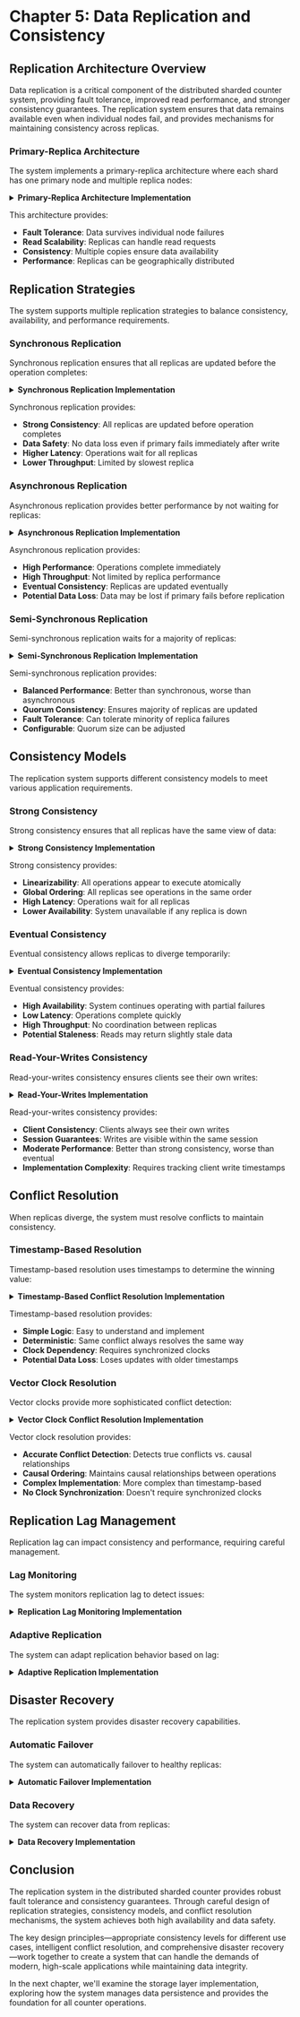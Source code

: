# Chapter 5: Data Replication and Consistency

## Replication Architecture Overview

Data replication is a critical component of the distributed sharded counter system, providing fault tolerance, improved read performance, and stronger consistency guarantees. The replication system ensures that data remains available even when individual nodes fail, and provides mechanisms for maintaining consistency across replicas.

### Primary-Replica Architecture

The system implements a primary-replica architecture where each shard has one primary node and multiple replica nodes:

<details>
<summary><strong>Primary-Replica Architecture Implementation</strong></summary>

```java
// Primary-replica configuration
public class ReplicationConfig {
    private final String primaryShard;
    private final List<String> replicaShards;
    private final ReplicationStrategy strategy;
    private final int replicationFactor;
    
    public ReplicationConfig(String primaryShard, List<String> replicaShards, 
                           ReplicationStrategy strategy) {
        this.primaryShard = primaryShard;
        this.replicaShards = new ArrayList<>(replicaShards);
        this.strategy = strategy;
        this.replicationFactor = replicaShards.size() + 1; // +1 for primary
    }
    
    public enum ReplicationStrategy {
        SYNCHRONOUS,    // Wait for all replicas
        ASYNCHRONOUS,   // Don't wait for replicas
        SEMI_SYNCHRONOUS // Wait for majority
    }
}
```

</details>

This architecture provides:
- **Fault Tolerance**: Data survives individual node failures
- **Read Scalability**: Replicas can handle read requests
- **Consistency**: Multiple copies ensure data availability
- **Performance**: Replicas can be geographically distributed

## Replication Strategies

The system supports multiple replication strategies to balance consistency, availability, and performance requirements.

### Synchronous Replication

Synchronous replication ensures that all replicas are updated before the operation completes:

<details>
<summary><strong>Synchronous Replication Implementation</strong></summary>

```java
// Synchronous replication implementation
public class SynchronousReplicationManager {
    private final ReplicationConfig config;
    private final HttpClient httpClient;
    private final ObjectMapper objectMapper;
    
    public SynchronousReplicationManager(ReplicationConfig config) {
        this.config = config;
        this.httpClient = HttpClient.newBuilder()
                .connectTimeout(Duration.ofSeconds(5))
                .build();
        this.objectMapper = new ObjectMapper();
    }
    
    public CompletableFuture<ReplicationResult> replicateSynchronously(
            String counterId, long delta, String operation) {
        
        List<CompletableFuture<ReplicaResponse>> replicaFutures = new ArrayList<>();
        
        // Send operation to all replicas
        for (String replicaAddress : config.getReplicaShards()) {
            CompletableFuture<ReplicaResponse> future = sendToReplica(
                replicaAddress, counterId, delta, operation);
            replicaFutures.add(future);
        }
        
        // Wait for all replicas to complete
        return CompletableFuture.allOf(
                replicaFutures.toArray(new CompletableFuture[0]))
                .thenApply(v -> {
                    // Check if all replicas succeeded
                    boolean allSucceeded = replicaFutures.stream()
                            .allMatch(f -> {
                                try {
                                    return f.get().isSuccess();
                                } catch (Exception e) {
                                    return false;
                                }
                            });
                    
                    if (allSucceeded) {
                        return ReplicationResult.success();
                    } else {
                        return ReplicationResult.failure("Some replicas failed");
                    }
                });
    }
    
    private CompletableFuture<ReplicaResponse> sendToReplica(
            String replicaAddress, String counterId, long delta, String operation) {
        
        try {
            ReplicationRequest request = new ReplicationRequest(counterId, delta, operation);
            String jsonRequest = objectMapper.writeValueAsString(request);
            
            HttpRequest httpRequest = HttpRequest.newBuilder()
                    .uri(URI.create("http://" + replicaAddress + "/replicate"))
                    .header("Content-Type", "application/json")
                    .POST(HttpRequest.BodyPublishers.ofString(jsonRequest))
                    .timeout(Duration.ofSeconds(10))
                    .build();
            
            return httpClient.sendAsync(httpRequest, HttpResponse.BodyHandlers.ofString())
                    .thenApply(response -> {
                        if (response.statusCode() == 200) {
                            return ReplicaResponse.success();
                        } else {
                            return ReplicaResponse.failure("HTTP error: " + response.statusCode());
                        }
                    });
        } catch (Exception e) {
            return CompletableFuture.completedFuture(
                ReplicaResponse.failure("Communication error: " + e.getMessage()));
        }
    }
}
```

</details>

Synchronous replication provides:
- **Strong Consistency**: All replicas are updated before operation completes
- **Data Safety**: No data loss even if primary fails immediately after write
- **Higher Latency**: Operations wait for all replicas
- **Lower Throughput**: Limited by slowest replica

### Asynchronous Replication

Asynchronous replication provides better performance by not waiting for replicas:

<details>
<summary><strong>Asynchronous Replication Implementation</strong></summary>

```java
// Asynchronous replication implementation
public class AsynchronousReplicationManager {
    private final ReplicationConfig config;
    private final BlockingQueue<ReplicationTask> replicationQueue;
    private final ExecutorService replicationExecutor;
    private final AtomicLong pendingReplications = new AtomicLong(0);
    
    public AsynchronousReplicationManager(ReplicationConfig config) {
        this.config = config;
        this.replicationQueue = new LinkedBlockingQueue<>();
        this.replicationExecutor = Executors.newSingleThreadExecutor();
        startReplicationWorker();
    }
    
    public void replicateAsynchronously(String counterId, long delta, String operation) {
        ReplicationTask task = new ReplicationTask(counterId, delta, operation);
        replicationQueue.offer(task);
        pendingReplications.incrementAndGet();
    }
    
    private void startReplicationWorker() {
        replicationExecutor.submit(() -> {
            while (!Thread.currentThread().isInterrupted()) {
                try {
                    ReplicationTask task = replicationQueue.take();
                    replicateToAllReplicas(task);
                    pendingReplications.decrementAndGet();
                } catch (InterruptedException e) {
                    Thread.currentThread().interrupt();
                    break;
                }
            }
        });
    }
    
    private void replicateToAllReplicas(ReplicationTask task) {
        List<CompletableFuture<Void>> futures = new ArrayList<>();
        
        for (String replicaAddress : config.getReplicaShards()) {
            CompletableFuture<Void> future = sendToReplicaAsync(
                replicaAddress, task.getCounterId(), task.getDelta(), task.getOperation());
            futures.add(future);
        }
        
        // Fire and forget - don't wait for completion
        CompletableFuture.allOf(futures.toArray(new CompletableFuture[0]))
                .exceptionally(throwable -> {
                    logger.error("Replication failed for counter: " + task.getCounterId(), throwable);
                    return null;
                });
    }
    
    private CompletableFuture<Void> sendToReplicaAsync(
            String replicaAddress, String counterId, long delta, String operation) {
        
        return CompletableFuture.runAsync(() -> {
            try {
                // Send replication request to replica
                ReplicationRequest request = new ReplicationRequest(counterId, delta, operation);
                // ... HTTP request implementation
            } catch (Exception e) {
                logger.error("Failed to replicate to: " + replicaAddress, e);
            }
        });
    }
}
```

</details>

Asynchronous replication provides:
- **High Performance**: Operations complete immediately
- **High Throughput**: Not limited by replica performance
- **Eventual Consistency**: Replicas are updated eventually
- **Potential Data Loss**: Data may be lost if primary fails before replication

### Semi-Synchronous Replication

Semi-synchronous replication waits for a majority of replicas:

<details>
<summary><strong>Semi-Synchronous Replication Implementation</strong></summary>

```java
// Semi-synchronous replication implementation
public class SemiSynchronousReplicationManager {
    private final ReplicationConfig config;
    private final int quorumSize;
    
    public SemiSynchronousReplicationManager(ReplicationConfig config) {
        this.config = config;
        this.quorumSize = (config.getReplicationFactor() / 2) + 1;
    }
    
    public CompletableFuture<ReplicationResult> replicateSemiSynchronously(
            String counterId, long delta, String operation) {
        
        List<CompletableFuture<ReplicaResponse>> replicaFutures = new ArrayList<>();
        
        // Send to all replicas
        for (String replicaAddress : config.getReplicaShards()) {
            CompletableFuture<ReplicaResponse> future = sendToReplica(
                replicaAddress, counterId, delta, operation);
            replicaFutures.add(future);
        }
        
        // Wait for quorum
        return waitForQuorum(replicaFutures);
    }
    
    private CompletableFuture<ReplicationResult> waitForQuorum(
            List<CompletableFuture<ReplicaResponse>> replicaFutures) {
        
        return CompletableFuture.supplyAsync(() -> {
            int successfulReplicas = 0;
            int totalReplicas = replicaFutures.size();
            
            // Wait for responses with timeout
            long startTime = System.currentTimeMillis();
            long timeoutMs = 5000; // 5 second timeout
            
            while (System.currentTimeMillis() - startTime < timeoutMs) {
                successfulReplicas = (int) replicaFutures.stream()
                        .filter(f -> f.isDone())
                        .mapToLong(f -> {
                            try {
                                return f.get().isSuccess() ? 1 : 0;
                            } catch (Exception e) {
                                return 0;
                            }
                        })
                        .sum();
                
                if (successfulReplicas >= quorumSize) {
                    return ReplicationResult.success();
                }
                
                try {
                    Thread.sleep(10); // Small delay before checking again
                } catch (InterruptedException e) {
                    Thread.currentThread().interrupt();
                    break;
                }
            }
            
            return ReplicationResult.failure("Quorum not reached: " + 
                successfulReplicas + "/" + totalReplicas);
        });
    }
}
```

</details>

Semi-synchronous replication provides:
- **Balanced Performance**: Better than synchronous, worse than asynchronous
- **Quorum Consistency**: Ensures majority of replicas are updated
- **Fault Tolerance**: Can tolerate minority of replica failures
- **Configurable**: Quorum size can be adjusted

## Consistency Models

The replication system supports different consistency models to meet various application requirements.

### Strong Consistency

Strong consistency ensures that all replicas have the same view of data:

<details>
<summary><strong>Strong Consistency Implementation</strong></summary>

```java
// Strong consistency implementation
public class StrongConsistencyManager {
    private final ReplicationConfig config;
    private final Map<String, Long> versionNumbers = new ConcurrentHashMap<>();
    
    public StrongConsistencyManager(ReplicationConfig config) {
        this.config = config;
    }
    
    public CompletableFuture<ConsistencyResult> writeWithStrongConsistency(
            String counterId, long delta, String operation) {
        
        // Generate new version number
        long newVersion = versionNumbers.compute(counterId, (key, oldVersion) -> 
            (oldVersion != null ? oldVersion : 0) + 1);
        
        // Prepare write with version
        VersionedWrite write = new VersionedWrite(counterId, delta, operation, newVersion);
        
        // Send to all replicas synchronously
        List<CompletableFuture<ReplicaResponse>> replicaFutures = new ArrayList<>();
        
        for (String replicaAddress : config.getAllShards()) {
            CompletableFuture<ReplicaResponse> future = sendVersionedWrite(
                replicaAddress, write);
            replicaFutures.add(future);
        }
        
        // Wait for all replicas to acknowledge
        return CompletableFuture.allOf(
                replicaFutures.toArray(new CompletableFuture[0]))
                .thenApply(v -> {
                    boolean allAcknowledged = replicaFutures.stream()
                            .allMatch(f -> {
                                try {
                                    return f.get().isSuccess();
                                } catch (Exception e) {
                                    return false;
                                }
                            });
                    
                    if (allAcknowledged) {
                        return ConsistencyResult.success(newVersion);
                    } else {
                        return ConsistencyResult.failure("Not all replicas acknowledged");
                    }
                });
    }
    
    public CompletableFuture<Long> readWithStrongConsistency(String counterId) {
        // Read from all replicas and verify consistency
        List<CompletableFuture<VersionedRead>> readFutures = new ArrayList<>();
        
        for (String replicaAddress : config.getAllShards()) {
            CompletableFuture<VersionedRead> future = readFromReplica(replicaAddress, counterId);
            readFutures.add(future);
        }
        
        return CompletableFuture.allOf(
                readFutures.toArray(new CompletableFuture[0]))
                .thenApply(v -> {
                    // Verify all replicas have same version
                    List<VersionedRead> reads = readFutures.stream()
                            .map(f -> {
                                try {
                                    return f.get();
                                } catch (Exception e) {
                                    return null;
                                }
                            })
                            .filter(Objects::nonNull)
                            .collect(Collectors.toList());
                    
                    if (reads.isEmpty()) {
                        throw new RuntimeException("No replicas available");
                    }
                    
                    // Check version consistency
                    long expectedVersion = reads.get(0).getVersion();
                    boolean allConsistent = reads.stream()
                            .allMatch(read -> read.getVersion() == expectedVersion);
                    
                    if (!allConsistent) {
                        throw new RuntimeException("Inconsistent versions across replicas");
                    }
                    
                    return reads.get(0).getValue();
                });
    }
}
```

</details>

Strong consistency provides:
- **Linearizability**: All operations appear to execute atomically
- **Global Ordering**: All replicas see operations in the same order
- **High Latency**: Operations wait for all replicas
- **Lower Availability**: System unavailable if any replica is down

### Eventual Consistency

Eventual consistency allows replicas to diverge temporarily:

<details>
<summary><strong>Eventual Consistency Implementation</strong></summary>

```java
// Eventual consistency implementation
public class EventualConsistencyManager {
    private final ReplicationConfig config;
    private final Map<String, VectorClock> vectorClocks = new ConcurrentHashMap<>();
    
    public EventualConsistencyManager(ReplicationConfig config) {
        this.config = config;
    }
    
    public CompletableFuture<ConsistencyResult> writeWithEventualConsistency(
            String counterId, long delta, String operation) {
        
        // Update vector clock
        VectorClock clock = vectorClocks.computeIfAbsent(counterId, k -> new VectorClock());
        clock.increment(config.getPrimaryShard());
        
        // Send to primary immediately
        CompletableFuture<ReplicationResult> primaryFuture = sendToPrimary(
            config.getPrimaryShard(), counterId, delta, operation, clock);
        
        // Replicate to replicas asynchronously
        List<CompletableFuture<Void>> replicaFutures = new ArrayList<>();
        for (String replicaAddress : config.getReplicaShards()) {
            CompletableFuture<Void> future = replicateAsync(
                replicaAddress, counterId, delta, operation, clock);
            replicaFutures.add(future);
        }
        
        // Return immediately after primary acknowledgment
        return primaryFuture.thenApply(result -> {
            // Fire and forget for replicas
            CompletableFuture.allOf(replicaFutures.toArray(new CompletableFuture[0]))
                    .exceptionally(throwable -> {
                        logger.warn("Async replication failed for counter: " + counterId, throwable);
                        return null;
                    });
            
            return ConsistencyResult.success(clock.getTimestamp());
        });
    }
    
    public CompletableFuture<Long> readWithEventualConsistency(String counterId) {
        // Read from any available replica
        List<String> allShards = new ArrayList<>(config.getAllShards());
        Collections.shuffle(allShards); // Random selection for load balancing
        
        for (String shardAddress : allShards) {
            try {
                CompletableFuture<Long> future = readFromShard(shardAddress, counterId);
                return future;
            } catch (Exception e) {
                logger.warn("Failed to read from shard: " + shardAddress, e);
                continue;
            }
        }
        
        return CompletableFuture.failedFuture(
            new RuntimeException("No shards available for reading"));
    }
}
```

</details>

Eventual consistency provides:
- **High Availability**: System continues operating with partial failures
- **Low Latency**: Operations complete quickly
- **High Throughput**: No coordination between replicas
- **Potential Staleness**: Reads may return slightly stale data

### Read-Your-Writes Consistency

Read-your-writes consistency ensures clients see their own writes:

<details>
<summary><strong>Read-Your-Writes Implementation</strong></summary>

```java
// Read-your-writes consistency implementation
public class ReadYourWritesManager {
    private final ReplicationConfig config;
    private final Map<String, Long> clientTimestamps = new ConcurrentHashMap<>();
    
    public ReadYourWritesManager(ReplicationConfig config) {
        this.config = config;
    }
    
    public CompletableFuture<ConsistencyResult> writeWithReadYourWrites(
            String clientId, String counterId, long delta, String operation) {
        
        // Generate client timestamp
        long clientTimestamp = System.currentTimeMillis();
        clientTimestamps.put(clientId, clientTimestamp);
        
        // Send to primary with client timestamp
        CompletableFuture<ReplicationResult> primaryFuture = sendToPrimaryWithTimestamp(
            config.getPrimaryShard(), counterId, delta, operation, clientTimestamp);
        
        // Replicate to replicas asynchronously
        List<CompletableFuture<Void>> replicaFutures = new ArrayList<>();
        for (String replicaAddress : config.getReplicaShards()) {
            CompletableFuture<Void> future = replicateWithTimestamp(
                replicaAddress, counterId, delta, operation, clientTimestamp);
            replicaFutures.add(future);
        }
        
        return primaryFuture.thenApply(result -> {
            // Fire and forget for replicas
            CompletableFuture.allOf(replicaFutures.toArray(new CompletableFuture[0]))
                    .exceptionally(throwable -> {
                        logger.warn("Async replication failed", throwable);
                        return null;
                    });
            
            return ConsistencyResult.success(clientTimestamp);
        });
    }
    
    public CompletableFuture<Long> readWithReadYourWrites(String clientId, String counterId) {
        Long lastWriteTimestamp = clientTimestamps.get(clientId);
        
        if (lastWriteTimestamp == null) {
            // No previous writes, can read from any replica
            return readWithEventualConsistency(counterId);
        }
        
        // Must read from replica that has seen our last write
        return findReplicaWithTimestamp(counterId, lastWriteTimestamp)
                .thenCompose(replicaAddress -> {
                    if (replicaAddress != null) {
                        return readFromShard(replicaAddress, counterId);
                    } else {
                        // Fall back to eventual consistency
                        return readWithEventualConsistency(counterId);
                    }
                });
    }
    
    private CompletableFuture<String> findReplicaWithTimestamp(
            String counterId, long requiredTimestamp) {
        
        List<CompletableFuture<ReplicaTimestamp>> timestampFutures = new ArrayList<>();
        
        for (String replicaAddress : config.getAllShards()) {
            CompletableFuture<ReplicaTimestamp> future = getReplicaTimestamp(
                replicaAddress, counterId);
            timestampFutures.add(future);
        }
        
        return CompletableFuture.allOf(
                timestampFutures.toArray(new CompletableFuture[0]))
                .thenApply(v -> {
                    for (int i = 0; i < timestampFutures.size(); i++) {
                        try {
                            ReplicaTimestamp timestamp = timestampFutures.get(i).get();
                            if (timestamp.getTimestamp() >= requiredTimestamp) {
                                return config.getAllShards().get(i);
                            }
                        } catch (Exception e) {
                            // Skip failed replicas
                        }
                    }
                    return null; // No replica has seen our write
                });
    }
}
```

</details>

Read-your-writes consistency provides:
- **Client Consistency**: Clients always see their own writes
- **Session Guarantees**: Writes are visible within the same session
- **Moderate Performance**: Better than strong consistency, worse than eventual
- **Implementation Complexity**: Requires tracking client write timestamps

## Conflict Resolution

When replicas diverge, the system must resolve conflicts to maintain consistency.

### Timestamp-Based Resolution

Timestamp-based resolution uses timestamps to determine the winning value:

<details>
<summary><strong>Timestamp-Based Conflict Resolution Implementation</strong></summary>

```java
// Timestamp-based conflict resolution
public class TimestampBasedConflictResolver {
    
    public ConflictResolutionResult resolveTimestampConflict(
            List<ConflictingValue> conflictingValues) {
        
        // Find the value with the latest timestamp
        ConflictingValue latestValue = conflictingValues.stream()
                .max(Comparator.comparing(ConflictingValue::getTimestamp))
                .orElse(null);
        
        if (latestValue == null) {
            return ConflictResolutionResult.failure("No valid values found");
        }
        
        return ConflictResolutionResult.success(latestValue.getValue(), latestValue.getTimestamp());
    }
    
    public static class ConflictingValue {
        private final long value;
        private final long timestamp;
        private final String source;
        
        public ConflictingValue(long value, long timestamp, String source) {
            this.value = value;
            this.timestamp = timestamp;
            this.source = source;
        }
        
        // Getters
        public long getValue() { return value; }
        public long getTimestamp() { return timestamp; }
        public String getSource() { return source; }
    }
}
```

</details>

Timestamp-based resolution provides:
- **Simple Logic**: Easy to understand and implement
- **Deterministic**: Same conflict always resolves the same way
- **Clock Dependency**: Requires synchronized clocks
- **Potential Data Loss**: Loses updates with older timestamps

### Vector Clock Resolution

Vector clocks provide more sophisticated conflict detection:

<details>
<summary><strong>Vector Clock Conflict Resolution Implementation</strong></summary>

```java
// Vector clock-based conflict resolution
public class VectorClockConflictResolver {
    
    public ConflictResolutionResult resolveVectorClockConflict(
            List<VectorClockValue> conflictingValues) {
        
        // Check for concurrent updates
        List<VectorClockValue> concurrentUpdates = findConcurrentUpdates(conflictingValues);
        
        if (concurrentUpdates.size() > 1) {
            // True conflict - multiple concurrent updates
            return resolveTrueConflict(concurrentUpdates);
        } else if (concurrentUpdates.size() == 1) {
            // No conflict - one update dominates
            VectorClockValue dominant = concurrentUpdates.get(0);
            return ConflictResolutionResult.success(dominant.getValue(), dominant.getVectorClock());
        } else {
            // No concurrent updates found
            return ConflictResolutionResult.failure("No valid concurrent updates");
        }
    }
    
    private List<VectorClockValue> findConcurrentUpdates(List<VectorClockValue> values) {
        List<VectorClockValue> concurrent = new ArrayList<>();
        
        for (VectorClockValue value1 : values) {
            boolean isConcurrent = true;
            
            for (VectorClockValue value2 : values) {
                if (value1 != value2) {
                    if (value1.getVectorClock().happensBefore(value2.getVectorClock())) {
                        isConcurrent = false;
                        break;
                    }
                }
            }
            
            if (isConcurrent) {
                concurrent.add(value1);
            }
        }
        
        return concurrent;
    }
    
    private ConflictResolutionResult resolveTrueConflict(List<VectorClockValue> concurrentUpdates) {
        // For true conflicts, we can implement various strategies:
        // 1. Last-writer-wins (by timestamp)
        // 2. Merge values (for counters, sum the deltas)
        // 3. Application-specific resolution
        
        // For counter operations, merge the values
        long mergedValue = concurrentUpdates.stream()
                .mapToLong(VectorClockValue::getValue)
                .sum();
        
        // Create merged vector clock
        VectorClock mergedClock = new VectorClock();
        for (VectorClockValue value : concurrentUpdates) {
            mergedClock.merge(value.getVectorClock());
        }
        
        return ConflictResolutionResult.success(mergedValue, mergedClock);
    }
    
    public static class VectorClockValue {
        private final long value;
        private final VectorClock vectorClock;
        private final String source;
        
        public VectorClockValue(long value, VectorClock vectorClock, String source) {
            this.value = value;
            this.vectorClock = vectorClock;
            this.source = source;
        }
        
        // Getters
        public long getValue() { return value; }
        public VectorClock getVectorClock() { return vectorClock; }
        public String getSource() { return source; }
    }
}
```

</details>

Vector clock resolution provides:
- **Accurate Conflict Detection**: Detects true conflicts vs. causal relationships
- **Causal Ordering**: Maintains causal relationships between operations
- **Complex Implementation**: More complex than timestamp-based
- **No Clock Synchronization**: Doesn't require synchronized clocks

## Replication Lag Management

Replication lag can impact consistency and performance, requiring careful management.

### Lag Monitoring

The system monitors replication lag to detect issues:

<details>
<summary><strong>Replication Lag Monitoring Implementation</strong></summary>

```java
// Replication lag monitoring
public class ReplicationLagMonitor {
    private final Map<String, Long> replicaLags = new ConcurrentHashMap<>();
    private final Map<String, Long> lastUpdateTimes = new ConcurrentHashMap<>();
    private final long lagThresholdMs;
    
    public ReplicationLagMonitor(long lagThresholdMs) {
        this.lagThresholdMs = lagThresholdMs;
    }
    
    public void recordReplication(String replicaAddress, long timestamp) {
        lastUpdateTimes.put(replicaAddress, timestamp);
        long lag = System.currentTimeMillis() - timestamp;
        replicaLags.put(replicaAddress, lag);
    }
    
    public List<String> getLaggingReplicas() {
        long currentTime = System.currentTimeMillis();
        
        return replicaLags.entrySet().stream()
                .filter(entry -> entry.getValue() > lagThresholdMs)
                .map(Map.Entry::getKey)
                .collect(Collectors.toList());
    }
    
    public double getAverageLag() {
        return replicaLags.values().stream()
                .mapToLong(Long::longValue)
                .average()
                .orElse(0.0);
    }
    
    public Map<String, Long> getReplicaLags() {
        return new HashMap<>(replicaLags);
    }
    
    public boolean isReplicaHealthy(String replicaAddress) {
        Long lag = replicaLags.get(replicaAddress);
        return lag != null && lag <= lagThresholdMs;
    }
}
```

</details>

### Adaptive Replication

The system can adapt replication behavior based on lag:

<details>
<summary><strong>Adaptive Replication Implementation</strong></summary>

```java
// Adaptive replication based on lag
public class AdaptiveReplicationManager {
    private final ReplicationLagMonitor lagMonitor;
    private final ReplicationConfig config;
    private final long maxLagThresholdMs;
    
    public AdaptiveReplicationManager(ReplicationConfig config, long maxLagThresholdMs) {
        this.config = config;
        this.lagMonitor = new ReplicationLagMonitor(maxLagThresholdMs);
        this.maxLagThresholdMs = maxLagThresholdMs;
    }
    
    public CompletableFuture<ReplicationResult> replicateAdaptively(
            String counterId, long delta, String operation) {
        
        List<String> healthyReplicas = config.getReplicaShards().stream()
                .filter(lagMonitor::isReplicaHealthy)
                .collect(Collectors.toList());
        
        if (healthyReplicas.isEmpty()) {
            // No healthy replicas, use primary only
            return replicateToPrimaryOnly(counterId, delta, operation);
        } else if (healthyReplicas.size() >= config.getReplicationFactor() - 1) {
            // All replicas healthy, use synchronous replication
            return replicateSynchronously(counterId, delta, operation, healthyReplicas);
        } else {
            // Some replicas lagging, use semi-synchronous
            return replicateSemiSynchronously(counterId, delta, operation, healthyReplicas);
        }
    }
    
    private CompletableFuture<ReplicationResult> replicateToPrimaryOnly(
            String counterId, long delta, String operation) {
        
        logger.warn("No healthy replicas available, using primary-only replication");
        return sendToPrimary(config.getPrimaryShard(), counterId, delta, operation)
                .thenApply(result -> {
                    // Schedule async replication to unhealthy replicas
                    scheduleAsyncReplication(counterId, delta, operation);
                    return result;
                });
    }
    
    private void scheduleAsyncReplication(String counterId, long delta, String operation) {
        CompletableFuture.runAsync(() -> {
            for (String replicaAddress : config.getReplicaShards()) {
                if (!lagMonitor.isReplicaHealthy(replicaAddress)) {
                    try {
                        sendToReplica(replicaAddress, counterId, delta, operation);
                    } catch (Exception e) {
                        logger.error("Failed to replicate to lagging replica: " + replicaAddress, e);
                    }
                }
            }
        });
    }
}
```

</details>

## Disaster Recovery

The replication system provides disaster recovery capabilities.

### Automatic Failover

The system can automatically failover to healthy replicas:

<details>
<summary><strong>Automatic Failover Implementation</strong></summary>

```java
// Automatic failover implementation
public class AutomaticFailoverManager {
    private final ReplicationConfig config;
    private final ReplicationLagMonitor lagMonitor;
    private final Map<String, Boolean> replicaHealth = new ConcurrentHashMap<>();
    
    public AutomaticFailoverManager(ReplicationConfig config, ReplicationLagMonitor lagMonitor) {
        this.config = config;
        this.lagMonitor = lagMonitor;
        startHealthMonitoring();
    }
    
    private void startHealthMonitoring() {
        ScheduledExecutorService scheduler = Executors.newSingleThreadScheduledExecutor();
        scheduler.scheduleAtFixedRate(this::checkReplicaHealth, 0, 30, TimeUnit.SECONDS);
    }
    
    private void checkReplicaHealth() {
        for (String replicaAddress : config.getReplicaShards()) {
            boolean healthy = lagMonitor.isReplicaHealthy(replicaAddress);
            boolean wasHealthy = replicaHealth.getOrDefault(replicaAddress, true);
            
            replicaHealth.put(replicaAddress, healthy);
            
            if (wasHealthy && !healthy) {
                logger.warn("Replica {} became unhealthy", replicaAddress);
                onReplicaFailure(replicaAddress);
            } else if (!wasHealthy && healthy) {
                logger.info("Replica {} recovered", replicaAddress);
                onReplicaRecovery(replicaAddress);
            }
        }
    }
    
    private void onReplicaFailure(String replicaAddress) {
        // Remove from active replica list
        config.removeReplica(replicaAddress);
        
        // Notify monitoring systems
        notifyMonitoringSystem("REPLICA_FAILURE", replicaAddress);
        
        // Check if we need to promote a new primary
        if (replicaAddress.equals(config.getPrimaryShard())) {
            promoteNewPrimary();
        }
    }
    
    private void onReplicaRecovery(String replicaAddress) {
        // Add back to active replica list
        config.addReplica(replicaAddress);
        
        // Trigger catch-up replication
        triggerCatchUpReplication(replicaAddress);
    }
    
    private void promoteNewPrimary() {
        List<String> healthyReplicas = config.getReplicaShards().stream()
                .filter(lagMonitor::isReplicaHealthy)
                .collect(Collectors.toList());
        
        if (!healthyReplicas.isEmpty()) {
            String newPrimary = healthyReplicas.get(0);
            config.setPrimaryShard(newPrimary);
            logger.info("Promoted {} to primary", newPrimary);
            
            // Notify all clients of primary change
            notifyClientsOfPrimaryChange(newPrimary);
        } else {
            logger.error("No healthy replicas available for primary promotion");
        }
    }
}
```

</details>

### Data Recovery

The system can recover data from replicas:

<details>
<summary><strong>Data Recovery Implementation</strong></summary>

```java
// Data recovery implementation
public class DataRecoveryManager {
    private final ReplicationConfig config;
    private final Map<String, RocksDBStorage> replicaStorages = new ConcurrentHashMap<>();
    
    public DataRecoveryManager(ReplicationConfig config) {
        this.config = config;
    }
    
    public CompletableFuture<RecoveryResult> recoverData(String counterId) {
        // Try to recover from all available replicas
        List<CompletableFuture<RecoveryAttempt>> recoveryAttempts = new ArrayList<>();
        
        for (String replicaAddress : config.getAllShards()) {
            CompletableFuture<RecoveryAttempt> attempt = recoverFromReplica(
                replicaAddress, counterId);
            recoveryAttempts.add(attempt);
        }
        
        return CompletableFuture.anyOf(
                recoveryAttempts.toArray(new CompletableFuture[0]))
                .thenApply(result -> {
                    RecoveryAttempt bestAttempt = null;
                    
                    for (CompletableFuture<RecoveryAttempt> attempt : recoveryAttempts) {
                        try {
                            RecoveryAttempt recovery = attempt.get();
                            if (recovery.isSuccess() && 
                                (bestAttempt == null || recovery.getTimestamp() > bestAttempt.getTimestamp())) {
                                bestAttempt = recovery;
                            }
                        } catch (Exception e) {
                            // Skip failed attempts
                        }
                    }
                    
                    if (bestAttempt != null) {
                        return RecoveryResult.success(bestAttempt.getValue(), bestAttempt.getTimestamp());
                    } else {
                        return RecoveryResult.failure("No successful recovery attempts");
                    }
                });
    }
    
    private CompletableFuture<RecoveryAttempt> recoverFromReplica(
            String replicaAddress, String counterId) {
        
        return CompletableFuture.supplyAsync(() -> {
            try {
                // Connect to replica and read data
                RocksDBStorage storage = getReplicaStorage(replicaAddress);
                long value = storage.get(counterId);
                long timestamp = System.currentTimeMillis(); // In real implementation, get from metadata
                
                return RecoveryAttempt.success(value, timestamp, replicaAddress);
            } catch (Exception e) {
                logger.error("Failed to recover from replica: " + replicaAddress, e);
                return RecoveryAttempt.failure(replicaAddress, e.getMessage());
            }
        });
    }
    
    public static class RecoveryAttempt {
        private final boolean success;
        private final long value;
        private final long timestamp;
        private final String source;
        private final String error;
        
        private RecoveryAttempt(boolean success, long value, long timestamp, 
                             String source, String error) {
            this.success = success;
            this.value = value;
            this.timestamp = timestamp;
            this.source = source;
            this.error = error;
        }
        
        public static RecoveryAttempt success(long value, long timestamp, String source) {
            return new RecoveryAttempt(true, value, timestamp, source, null);
        }
        
        public static RecoveryAttempt failure(String source, String error) {
            return new RecoveryAttempt(false, 0, 0, source, error);
        }
        
        // Getters
        public boolean isSuccess() { return success; }
        public long getValue() { return value; }
        public long getTimestamp() { return timestamp; }
        public String getSource() { return source; }
        public String getError() { return error; }
    }
}
```

</details>

## Conclusion

The replication system in the distributed sharded counter provides robust fault tolerance and consistency guarantees. Through careful design of replication strategies, consistency models, and conflict resolution mechanisms, the system achieves both high availability and data safety.

The key design principles—appropriate consistency levels for different use cases, intelligent conflict resolution, and comprehensive disaster recovery—work together to create a system that can handle the demands of modern, high-scale applications while maintaining data integrity.

In the next chapter, we'll examine the storage layer implementation, exploring how the system manages data persistence and provides the foundation for all counter operations. 